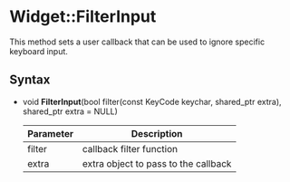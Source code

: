 # Widget::FilterInput #

This method sets a user callback that can be used to ignore specific keyboard input.

## Syntax ##

- void **FilterInput**(bool filter(const KeyCode keychar, shared_ptr<Object> extra), shared_ptr<Object> extra = NULL)

| Parameter | Description |
|---|---|
| filter | callback filter function |
| extra | extra object to pass to the callback |